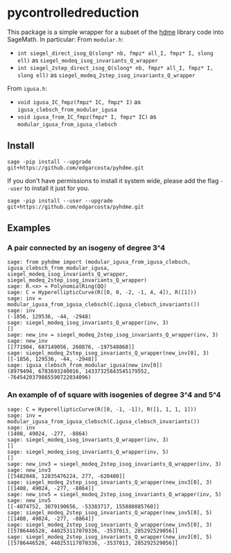 # pycontrolledreduction


This package is a simple wrapper for a subset of the [hdme](https://github.com/j-kieffer/hdme) library code into SageMath.
In particular:
From `modular.h`:
- `int siegel_direct_isog_Q(slong* nb, fmpz* all_I, fmpz* I, slong ell)` as `siegel_modeq_isog_invariants_Q_wrapper`
- `int siegel_2step_direct_isog_Q(slong* nb, fmpz* all_I, fmpz* I, slong ell)` as `siegel_modeq_2step_isog_invariants_Q_wrapper`

From `igusa.h`:
- `void igusa_IC_fmpz(fmpz* IC, fmpz* I)` as `igusa_clebsch_from_modular_igusa`
- `void igusa_from_IC_fmpz(fmpz* I, fmpz* IC)` as `modular_igusa_from_igusa_clebsch`
 

## Install



```
sage -pip install --upgrade  git+https://github.com/edgarcosta/pyhdme.git
```

If you don't have permissions to install it system wide, please add the flag ``--user`` to install it just for you.

```
sage -pip install --user --upgrade git+https://github.com/edgarcosta/pyhdme.git
```



## Examples

### A pair connected by an isogeny of degree 3^4
```
sage: from pyhdme import (modular_igusa_from_igusa_clebsch, igusa_clebsch_from_modular_igusa, siegel_modeq_isog_invariants_Q_wrapper, siegel_modeq_2step_isog_invariants_Q_wrapper)
sage: R.<x> = PolynomialRing(QQ)
sage: C = HyperellipticCurve(R([0, 0, -2, -1, 4, 4]), R([1]))
sage: inv = modular_igusa_from_igusa_clebsch(C.igusa_clebsch_invariants())
sage: inv
(-1856, 129536, -44, -2948)
sage: siegel_modeq_isog_invariants_Q_wrapper(inv, 3)
[]
sage: new_inv = siegel_modeq_2step_isog_invariants_Q_wrapper(inv, 3)
sage: new_inv
[[771904, 687149056, 260876, -197548868]]
sage: siegel_modeq_2step_isog_invariants_Q_wrapper(new_inv[0], 3)
[[-1856, 129536, -44, -2948]]
sage: igusa_clebsch_from_modular_igusa(new_inv[0])
(8979494, 6783693240016, 14337325843545179552, -7645420379865590722034096)
```


### An example of of square with isogenies of degree 3^4 and 5^4

```
sage: C = HyperellipticCurve(R([0, -1, -1]), R([1, 1, 1, 1]))
sage: inv = modular_igusa_from_igusa_clebsch(C.igusa_clebsch_invariants())
sage: inv
(1408, 49024, -277, -8864)
sage: siegel_modeq_isog_invariants_Q_wrapper(inv, 3)
[]
sage: siegel_modeq_isog_invariants_Q_wrapper(inv, 5)
[]
sage: new_inv3 = siegel_modeq_2step_isog_invariants_Q_wrapper(inv, 3)
sage: new_inv3
[[5482048, 12835476224, 277, -620480]]
sage: siegel_modeq_2step_isog_invariants_Q_wrapper(new_inv3[0], 3)
[[1408, 49024, -277, -8864]]
sage: new_inv5 = siegel_modeq_2step_isog_invariants_Q_wrapper(inv, 5)
sage: new_inv5
[[-4074752, 3079190656, -53383717, 155880885760]]
sage: siegel_modeq_2step_isog_invariants_Q_wrapper(new_inv5[0], 5)
[[1408, 49024, -277, -8864]]
sage: siegel_modeq_2step_isog_invariants_Q_wrapper(new_inv5[0], 3)
[[5786446528, 440253117070336, -3537013, 285292529056]]
sage: siegel_modeq_2step_isog_invariants_Q_wrapper(new_inv3[0], 5)
[[5786446528, 440253117070336, -3537013, 285292529056]]
```

